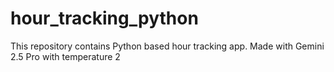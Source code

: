 # hour_tracking_python
This repository contains Python based hour tracking app. Made with Gemini 2.5 Pro with temperature 2
